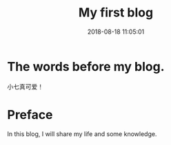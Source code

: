 ﻿---
title: My first blog
date: 2018-08-18 11:05:01
tags:
---

# The words before my blog. 
小七真可爱！

# Preface
In this blog, I will share my life and some knowledge.  

